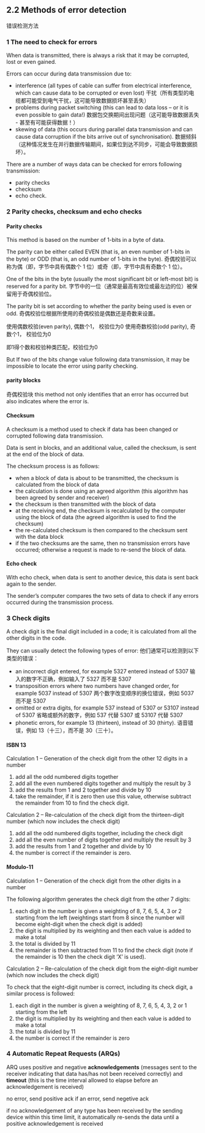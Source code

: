 ## 2.2 Methods of error detection
错误检测方法
### 1 The need to check for errors

When data is transmitted, there is always a risk that it may be corrupted, lost or even gained.

Errors can occur during data transmission due to:

- interference (all types of cable can suffer from electrical interference, which can cause data to be corrupted or even lost)
干扰（所有类型的电缆都可能受到电气干扰，这可能导致数据损坏甚至丢失）
- problems during packet switching (this can lead to data loss – or it is even possible to gain data!)
数据包交换期间出现问题（这可能导致数据丢失 - 甚至有可能获得数据！）
- skewing of data (this occurs during parallel data transmission and can cause data corruption if the bits arrive out of synchronisation).
数据倾斜（这种情况发生在并行数据传输期间，如果位到达不同步，可能会导致数据损坏）。

There are a number of ways data can be checked for errors following 
transmission:
- parity checks
- checksum
- echo check.

### 2 Parity checks, checksum and echo checks
#### Parity checks
This method is based on the number of 1-bits in a byte of data.

The parity can be either called EVEN (that is, an even number of 1-bits in the byte) or ODD (that is, an odd number of 1-bits in the byte). 
奇偶校验可以称为偶（即，字节中具有偶数个 1 位）或奇（即，字节中具有奇数个 1 位）。

One of the bits in the byte (usually the most significant bit or left-most bit) is reserved for a parity bit. 
字节中的一位（通常是最高有效位或最左边的位）被保留用于奇偶校验位。

The parity bit is set according to whether the parity being used is even or odd. 
奇偶校验位根据所使用的奇偶校验是偶数还是奇数来设置。

使用偶数校验(even parity), 偶数个1， 校验位为0
使用奇数校验(odd parity), 奇数个1， 校验位为0

即1得个数和校验种类匹配，校验位为0


But
If two of the bits change value following data transmission, it may be impossible to locate the error using parity checking.

#### parity blocks
奇偶校验块
this method not only identifies that an error has occurred but also indicates where the error is.


#### Checksum

A checksum is a method used to check if data has been changed or corrupted following data transmission. 

Data is sent in blocks, and an additional value, called the checksum, is sent at the end of the block of data.

The checksum process is as follows:
- when a block of data is about to be transmitted, the checksum is calculated from the block of data
- the calculation is done using an agreed algorithm (this algorithm has been agreed by sender and receiver)
- the checksum is then transmitted with the block of data
- at the receiving end, the checksum is recalculated by the computer using the block of data (the agreed algorithm is used to find the checksum)
- the re-calculated checksum is then compared to the checksum sent with the data block
- if the two checksums are the same, then no transmission errors have occurred; otherwise a request is made to re-send the block of data.

#### Echo check

With echo check, when data is sent to another device, this data is sent back again to the sender. 

The sender’s computer compares the two sets of data to check if any errors occurred during the transmission process.

### 3 Check digits

A check digit is the final digit included in a code; it is calculated from all the other digits in the code.

They can usually detect the following types of error: 
他们通常可以检测到以下类型的错误：

- an incorrect digit entered, for example 5327 entered instead of 5307
输入的数字不正确，例如输入了 5327 而不是 5307
- transposition errors where two numbers have changed order, for example 5037 instead of 5307
两个数字改变顺序的换位错误，例如 5037 而不是 5307
- omitted or extra digits, for example 537 instead of 5307 or 53107 instead of 5307
省略或额外的数字，例如 537 代替 5307 或 53107 代替 5307
- phonetic errors, for example 13 (thirteen), instead of 30 (thirty).
语音错误，例如 13（十三），而不是 30（三十）。

#### ISBN 13
Calculation 1 – Generation of the check digit from the other 12 digits in a number
1. add all the odd numbered digits together
2. add all the even numbered digits together and multiply the result by 3
3. add the results from 1 and 2 together and divide by 10
4. take the remainder, if it is zero then use this value, otherwise subtract the remainder from 10 to find the check digit.

Calculation 2 – Re-calculation of the check digit from the thirteen-digit number 
(which now includes the check digit)

1. add all the odd numbered digits together, including the check digit
2. add all the even number of digits together and multiply the result by 3
3. add the results from 1 and 2 together and divide by 10
4. the number is correct if the remainder is zero.

#### Modulo-11

Calculation 1 – Generation of the check digit from the other digits in a number

The following algorithm generates the check digit from the other 7 digits:
1. each digit in the number is given a weighting of 8, 7, 6, 5, 4, 3 or 2 starting from the left (weightings start from 8 since the number will become eight-digit when the 
check digit is added)
2. the digit is multiplied by its weighting and then each value is added to make a total
3. the total is divided by 11
4. the remainder is then subtracted from 11 to find the check digit (note if the remainder is 10 then the check digit ‘X’ is used).


Calculation 2 – Re-calculation of the check digit from the eight-digit number (which now includes the check digit)

To check that the eight-digit number is correct, including its check digit, a similar process is followed:
1. each digit in the number is given a weighting of 8, 7, 6, 5, 4, 3, 2 or 1 starting from the left
2. the digit is multiplied by its weighting and then each value is added to make a total
3. the total is divided by 11
4. the number is correct if the remainder is zero

### 4 Automatic Repeat Requests (ARQs)

ARQ uses positive and negative **acknowledgements** (messages sent to the receiver indicating that data has/has not been received correctly) and **timeout** (this is the time interval allowed to elapse before an acknowledgement is received)

no error, send positive ack 
if an error, send negetive ack

if no acknowledgement of any type has been received by the sending device within this time limit, it automatically re-sends the data until a positive acknowledgement is received 